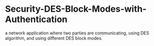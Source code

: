 # Security-DES-Block-Modes-with-Authentication
a network application where two parties are communicating, using DES algorithm, and using different DES block modes.
